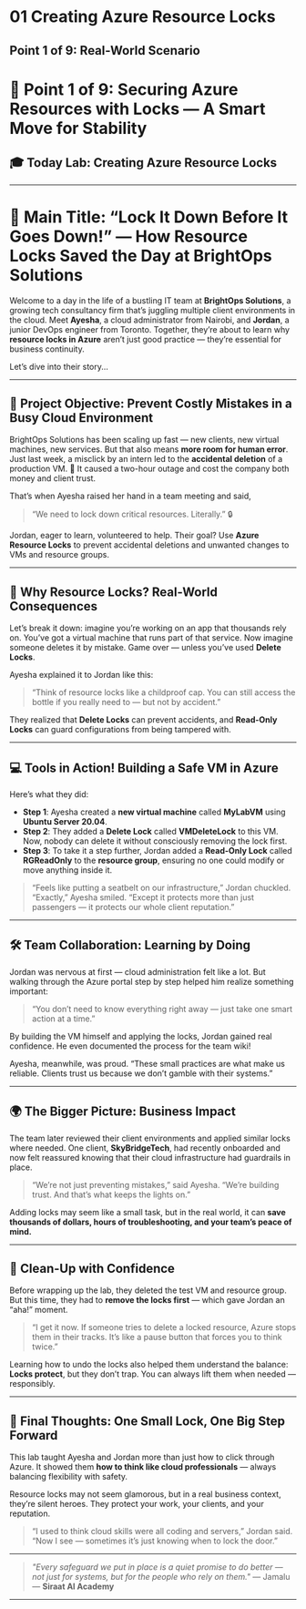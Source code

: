 # 01 Creating Azure Resource Locks

## Point 1 of 9: Real-World Scenario

# 🔹 Point 1 of 9: Securing Azure Resources with Locks — A Smart Move for Stability

## 🎓 Today Lab: Creating Azure Resource Locks

---

# 🔐 **Main Title: “Lock It Down Before It Goes Down!” — How Resource Locks Saved the Day at BrightOps Solutions**

Welcome to a day in the life of a bustling IT team at **BrightOps Solutions**, a growing tech consultancy firm that’s juggling multiple client environments in the cloud. Meet **Ayesha**, a cloud administrator from Nairobi, and **Jordan**, a junior DevOps engineer from Toronto. Together, they’re about to learn why **resource locks in Azure** aren’t just good practice — they’re essential for business continuity.

Let’s dive into their story...

---

## 🚦 **Project Objective: Prevent Costly Mistakes in a Busy Cloud Environment**

BrightOps Solutions has been scaling up fast — new clients, new virtual machines, new services. But that also means **more room for human error**. Just last week, a misclick by an intern led to the **accidental deletion** of a production VM. 😬 It caused a two-hour outage and cost the company both money and client trust.

That’s when Ayesha raised her hand in a team meeting and said,

> “We need to lock down critical resources. Literally.” 🔒

Jordan, eager to learn, volunteered to help. Their goal? Use **Azure Resource Locks** to prevent accidental deletions and unwanted changes to VMs and resource groups.

---

## 🧠 **Why Resource Locks? Real-World Consequences**

Let’s break it down: imagine you’re working on an app that thousands rely on. You’ve got a virtual machine that runs part of that service. Now imagine someone deletes it by mistake. Game over — unless you’ve used **Delete Locks**.

Ayesha explained it to Jordan like this:

> “Think of resource locks like a childproof cap. You can still access the bottle if you really need to — but not by accident.”

They realized that **Delete Locks** can prevent accidents, and **Read-Only Locks** can guard configurations from being tampered with.

---

## 💻 **Tools in Action! Building a Safe VM in Azure**

Here’s what they did:

* **Step 1**: Ayesha created a **new virtual machine** called **MyLabVM** using **Ubuntu Server 20.04**.
* **Step 2**: They added a **Delete Lock** called **VMDeleteLock** to this VM. Now, nobody can delete it without consciously removing the lock first.
* **Step 3**: To take it a step further, Jordan added a **Read-Only Lock** called **RGReadOnly** to the **resource group**, ensuring no one could modify or move anything inside it.

> “Feels like putting a seatbelt on our infrastructure,” Jordan chuckled.
> “Exactly,” Ayesha smiled. “Except it protects more than just passengers — it protects our whole client reputation.”

---

## 🛠️ **Team Collaboration: Learning by Doing**

Jordan was nervous at first — cloud administration felt like a lot. But walking through the Azure portal step by step helped him realize something important:

> “You don’t need to know everything right away — just take one smart action at a time.”

By building the VM himself and applying the locks, Jordan gained real confidence. He even documented the process for the team wiki!

Ayesha, meanwhile, was proud. “These small practices are what make us reliable. Clients trust us because we don’t gamble with their systems.”

---

## 🌍 **The Bigger Picture: Business Impact**

The team later reviewed their client environments and applied similar locks where needed. One client, **SkyBridgeTech**, had recently onboarded and now felt reassured knowing that their cloud infrastructure had guardrails in place.

> “We’re not just preventing mistakes,” said Ayesha.
> “We’re building trust. And that’s what keeps the lights on.”

Adding locks may seem like a small task, but in the real world, it can **save thousands of dollars, hours of troubleshooting, and your team’s peace of mind.**

---

## 🧼 **Clean-Up with Confidence**

Before wrapping up the lab, they deleted the test VM and resource group. But this time, they had to **remove the locks first** — which gave Jordan an “aha!” moment.

> “I get it now. If someone tries to delete a locked resource, Azure stops them in their tracks. It’s like a pause button that forces you to think twice.”

Learning how to undo the locks also helped them understand the balance: **Locks protect**, but they don’t trap. You can always lift them when needed — responsibly.

---

## 🌱 **Final Thoughts: One Small Lock, One Big Step Forward**

This lab taught Ayesha and Jordan more than just how to click through Azure. It showed them **how to think like cloud professionals** — always balancing flexibility with safety.

Resource locks may not seem glamorous, but in a real business context, they’re silent heroes. They protect your work, your clients, and your reputation.

> “I used to think cloud skills were all coding and servers,” Jordan said.
> “Now I see — sometimes it’s just knowing when to lock the door.”

---

> *"Every safeguard we put in place is a quiet promise to do better — not just for systems, but for the people who rely on them."*
> — Jamalu
> — **Siraat AI Academy**

---
